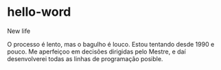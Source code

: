 # hello-word
New life

O processo é lento, mas o bagulho é louco. Estou tentando desde 1990 e pouco. Me aperfeiçoo em decisões dirigidas pelo Mestre, e daí desenvolverei todas as linhas de programação posible.
